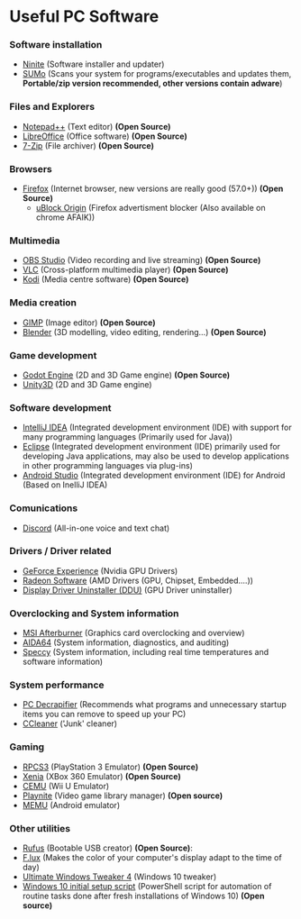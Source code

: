# Useful PC Software

### Software installation

* [Ninite](https://ninite.com/) (Software installer and updater)
* [SUMo](http://www.kcsoftwares.com/?download) (Scans your system for programs/executables and updates them, **Portable/zip version recommended, other versions contain adware**)
 
### Files and Explorers 

* [Notepad++](https://notepad-plus-plus.org/) (Text editor) **(Open Source)**
* [LibreOffice](http://www.libreoffice.org/download/download/) (Office software) **(Open Source)**
* [7-Zip](http://www.7-zip.org/download.html) (File archiver) **(Open Source)**

### Browsers

* [Firefox](https://www.mozilla.org/en-US/firefox/new/) (Internet browser, new versions are really good (57.0+)) **(Open Source)**  
    * [uBlock Origin](https://addons.mozilla.org/en-US/firefox/addon/ublock-origin/) (Firefox advertisment blocker (Also available on chrome AFAIK))
  
### Multimedia

* [OBS Studio](https://obsproject.com/) (Video recording and live streaming) **(Open Source)**
* [VLC](https://www.videolan.org/vlc/index.html) (Cross-platform multimedia player) **(Open Source)**
* [Kodi](https://kodi.tv/about/software) (Media centre software) **(Open Source)**

### Media creation

* [GIMP](https://www.gimp.org/) (Image editor) **(Open Source)**
* [Blender](https://www.blender.org/) (3D modelling, video editing, rendering...) **(Open Source)**

### Game development

* [Godot Engine](https://godotengine.org/) (2D and 3D Game engine) **(Open Source)**
* [Unity3D](https://unity3d.com/es) (2D and 3D Game engine)
### Software development 

* [IntelliJ IDEA](https://www.jetbrains.com/idea/) (Integrated development environment (IDE) with support for many programming languages (Primarily used for Java))
* [Eclipse](https://www.eclipse.org/) (Integrated development environment (IDE) primarily used for developing Java applications, may also be used to develop applications in other programming languages via plug-ins)
* [Android Studio](https://developer.android.com/studio/index.html) (Integrated development environment (IDE) for Android (Based on InelliJ IDEA)

### Comunications

* [Discord](https://discordapp.com/download) (All-in-one voice and text chat)

### Drivers / Driver related

* [GeForce Experience](https://www.nvidia.com/en-us/geforce/geforce-experience/) (Nvidia GPU Drivers)
* [Radeon Software](https://support.amd.com/en-us/download) (AMD Drivers (GPU, Chipset, Embedded....))
* [Display Driver Uninstaller (DDU)](https://www.wagnardsoft.com/) (GPU Driver uninstaller)

### Overclocking and System information

* [MSI Afterburner](https://msi.com/page/afterburner) (Graphics card overclocking and overview)
* [AIDA64](https://www.aida64.com/downloads) (System information, diagnostics, and auditing)
* [Speccy](https://www.piriform.com/speccy/download) (System information, including real time temperatures and software information)

### System performance

* [PC Decrapifier](https://www.pcdecrapifier.com/download) (Recommends what programs and unnecessary startup items you can remove to speed up your PC)  
* [CCleaner](https://www.piriform.com/ccleaner/download) ('Junk' cleaner)

### Gaming

* [RPCS3](https://rpcs3.net/) (PlayStation 3 Emulator) **(Open Source)**
* [Xenia](http://xenia.jp/) (XBox 360 Emulator) **(Open Source)**
* [CEMU](http://cemu.info/) (Wii U Emulator)
* [Playnite](http://playnite.link/) (Video game library manager) **(Open source)**
* [MEMU](http://www.memuplay.com/) (Android emulator)

### Other utilities

* [Rufus](http://rufus.akeo.ie/?locale=en_US) (Bootable USB creator) **(Open Source)**:  
* [F.lux](https://justgetflux.com/) (Makes the color of your computer's display adapt to the time of day)  
* [Ultimate Windows Tweaker 4](http://www.thewindowsclub.com/ultimate-windows-tweaker-4-windows-10) (Windows 10 tweaker)
* [Windows 10 initial setup script](https://github.com/Disassembler0/Win10-Initial-Setup-Script) (PowerShell script for automation of routine tasks done after fresh installations of Windows 10) **(Open source)**
